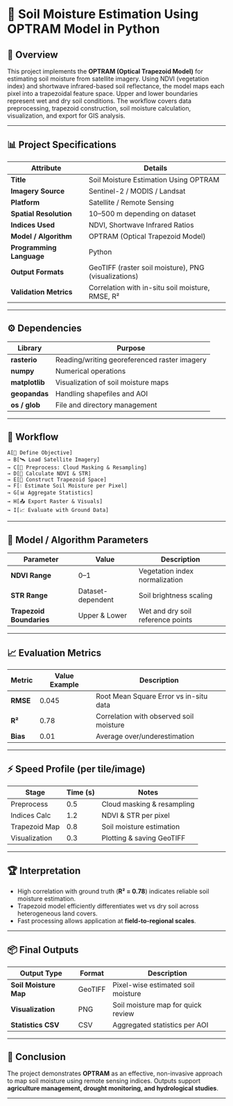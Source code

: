 # 🌾 Soil Moisture Estimation Using OPTRAM Model in Python

## 📄 Overview

This project implements the **OPTRAM (Optical Trapezoid Model)** for estimating soil moisture from satellite imagery. Using NDVI (vegetation index) and shortwave infrared-based soil reflectance, the model maps each pixel into a trapezoidal feature space. Upper and lower boundaries represent wet and dry soil conditions. The workflow covers data preprocessing, trapezoid construction, soil moisture calculation, visualization, and export for GIS analysis.

---

## 📊 Project Specifications

| Attribute                | Details                                              |
| ------------------------ | ---------------------------------------------------- |
| **Title**                | Soil Moisture Estimation Using OPTRAM                |
| **Imagery Source**       | Sentinel-2 / MODIS / Landsat                         |
| **Platform**             | Satellite / Remote Sensing                           |
| **Spatial Resolution**   | 10–500 m depending on dataset                        |
| **Indices Used**         | NDVI, Shortwave Infrared Ratios                      |
| **Model / Algorithm**    | OPTRAM (Optical Trapezoid Model)                     |
| **Programming Language** | Python                                               |
| **Output Formats**       | GeoTIFF (raster soil moisture), PNG (visualizations) |
| **Validation Metrics**   | Correlation with in-situ soil moisture, RMSE, R²     |

---

## ⚙️ Dependencies

| Library        | Purpose                                      |
| -------------- | -------------------------------------------- |
| **rasterio**   | Reading/writing georeferenced raster imagery |
| **numpy**      | Numerical operations                         |
| **matplotlib** | Visualization of soil moisture maps          |
| **geopandas**  | Handling shapefiles and AOI                  |
| **os / glob**  | File and directory management                |

---

## 🚀 Workflow

```text
A[🎯 Define Objective] 
→ B[🛰️ Load Satellite Imagery] 
→ C[🧹 Preprocess: Cloud Masking & Resampling] 
→ D[📐 Calculate NDVI & STR] 
→ E[🔺 Construct Trapezoid Space] 
→ F[💧 Estimate Soil Moisture per Pixel] 
→ G[📊 Aggregate Statistics] 
→ H[📤 Export Raster & Visuals] 
→ I[📈 Evaluate with Ground Data]
```

---

## 📌 Model / Algorithm Parameters

| Parameter                | Value             | Description                       |
| ------------------------ | ----------------- | --------------------------------- |
| **NDVI Range**           | 0–1               | Vegetation index normalization    |
| **STR Range**            | Dataset-dependent | Soil brightness scaling           |
| **Trapezoid Boundaries** | Upper & Lower     | Wet and dry soil reference points |

---

## 📈 Evaluation Metrics

| Metric   | Value Example | Description                             |
| -------- | ------------- | --------------------------------------- |
| **RMSE** | 0.045         | Root Mean Square Error vs in-situ data  |
| **R²**   | 0.78          | Correlation with observed soil moisture |
| **Bias** | 0.01          | Average over/underestimation            |

---

## ⚡ Speed Profile (per tile/image)

| Stage         | Time (s) | Notes                      |
| ------------- | -------- | -------------------------- |
| Preprocess    | 0.5      | Cloud masking & resampling |
| Indices Calc  | 1.2      | NDVI & STR per pixel       |
| Trapezoid Map | 0.8      | Soil moisture estimation   |
| Visualization | 0.3      | Plotting & saving GeoTIFF  |

---

## 🏆 Interpretation

* High correlation with ground truth (**R² = 0.78**) indicates reliable soil moisture estimation.
* Trapezoid model efficiently differentiates wet vs dry soil across heterogeneous land covers.
* Fast processing allows application at **field-to-regional scales**.

---

## 📦 Final Outputs

| Output Type           | Format  | Description                        |
| --------------------- | ------- | ---------------------------------- |
| **Soil Moisture Map** | GeoTIFF | Pixel-wise estimated soil moisture |
| **Visualization**     | PNG     | Soil moisture map for quick review |
| **Statistics CSV**    | CSV     | Aggregated statistics per AOI      |

---

## 📌 Conclusion

The project demonstrates **OPTRAM** as an effective, non-invasive approach to map soil moisture using remote sensing indices. Outputs support **agriculture management, drought monitoring, and hydrological studies**.

---